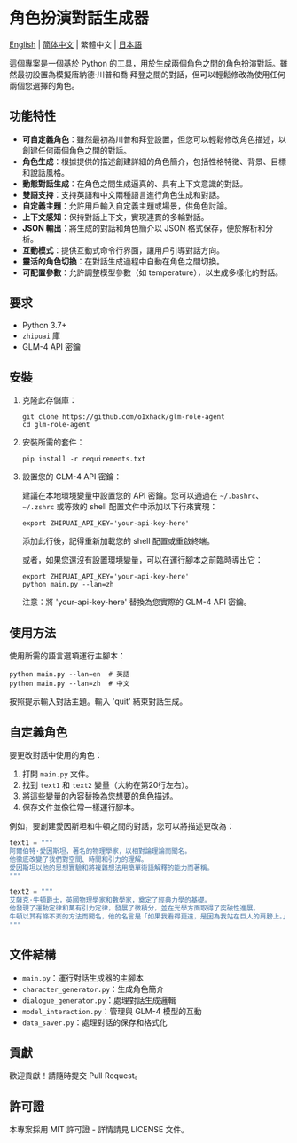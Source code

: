 # 角色扮演對話生成器

[English](README.md) | [简体中文](README-CN.md) | 繁體中文 | [日本語](README-JA.md)

這個專案是一個基於 Python 的工具，用於生成兩個角色之間的角色扮演對話。雖然最初設置為模擬唐納德·川普和喬·拜登之間的對話，但可以輕鬆修改為使用任何兩個您選擇的角色。

## 功能特性

- **可自定義角色**：雖然最初為川普和拜登設置，但您可以輕鬆修改角色描述，以創建任何兩個角色之間的對話。
- **角色生成**：根據提供的描述創建詳細的角色簡介，包括性格特徵、背景、目標和說話風格。
- **動態對話生成**：在角色之間生成逼真的、具有上下文意識的對話。
- **雙語支持**：支持英語和中文兩種語言進行角色生成和對話。
- **自定義主題**：允許用戶輸入自定義主題或場景，供角色討論。
- **上下文感知**：保持對話上下文，實現連貫的多輪對話。
- **JSON 輸出**：將生成的對話和角色簡介以 JSON 格式保存，便於解析和分析。
- **互動模式**：提供互動式命令行界面，讓用戶引導對話方向。
- **靈活的角色切換**：在對話生成過程中自動在角色之間切換。
- **可配置參數**：允許調整模型參數（如 temperature），以生成多樣化的對話。

## 要求

- Python 3.7+
- `zhipuai` 庫
- GLM-4 API 密鑰

## 安裝

1. 克隆此存儲庫：
   ```
   git clone https://github.com/o1xhack/glm-role-agent
   cd glm-role-agent
   ```

2. 安裝所需的套件：
   ```
   pip install -r requirements.txt
   ```

3. 設置您的 GLM-4 API 密鑰：
   
   建議在本地環境變量中設置您的 API 密鑰。您可以通過在 `~/.bashrc`、`~/.zshrc` 或等效的 shell 配置文件中添加以下行來實現：

   ```
   export ZHIPUAI_API_KEY='your-api-key-here'
   ```

   添加此行後，記得重新加載您的 shell 配置或重啟終端。

   或者，如果您還沒有設置環境變量，可以在運行腳本之前臨時導出它：

   ```
   export ZHIPUAI_API_KEY='your-api-key-here'
   python main.py --lan=zh
   ```

   注意：將 'your-api-key-here' 替換為您實際的 GLM-4 API 密鑰。

## 使用方法

使用所需的語言選項運行主腳本：

```
python main.py --lan=en  # 英語
python main.py --lan=zh  # 中文
```

按照提示輸入對話主題。輸入 'quit' 結束對話生成。

## 自定義角色

要更改對話中使用的角色：

1. 打開 `main.py` 文件。
2. 找到 `text1` 和 `text2` 變量（大約在第20行左右）。
3. 將這些變量的內容替換為您想要的角色描述。
4. 保存文件並像往常一樣運行腳本。

例如，要創建愛因斯坦和牛頓之間的對話，您可以將描述更改為：

```python
text1 = """
阿爾伯特·愛因斯坦，著名的物理學家，以相對論理論而聞名。
他徹底改變了我們對空間、時間和引力的理解。
愛因斯坦以他的思想實驗和將複雜想法用簡單術語解釋的能力而著稱。
"""

text2 = """
艾薩克·牛頓爵士，英國物理學家和數學家，奠定了經典力學的基礎。
他發現了運動定律和萬有引力定律，發展了微積分，並在光學方面取得了突破性進展。
牛頓以其有條不紊的方法而聞名，他的名言是「如果我看得更遠，是因為我站在巨人的肩膀上。」
"""
```

## 文件結構

- `main.py`：運行對話生成器的主腳本
- `character_generator.py`：生成角色簡介
- `dialogue_generator.py`：處理對話生成邏輯
- `model_interaction.py`：管理與 GLM-4 模型的互動
- `data_saver.py`：處理對話的保存和格式化

## 貢獻

歡迎貢獻！請隨時提交 Pull Request。

## 許可證

本專案採用 MIT 許可證 - 詳情請見 LICENSE 文件。
